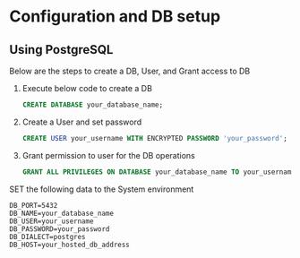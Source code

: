 # Configuration and DB setup

## Using **PostgreSQL**

Below are the steps to create a DB, User, and Grant access to DB

1. Execute below code to create a DB

   ```sql
   CREATE DATABASE your_database_name;
   ```

2. Create a User and set password

   ```sql
   CREATE USER your_username WITH ENCRYPTED PASSWORD 'your_password';
   ```

3. Grant permission to user for the DB operations

   ```sql
   GRANT ALL PRIVILEGES ON DATABASE your_database_name TO your_username;
   ```

SET the following data to the System environment

```
DB_PORT=5432
DB_NAME=your_database_name
DB_USER=your_username
DB_PASSWORD=your_password
DB_DIALECT=postgres
DB_HOST=your_hosted_db_address
```
